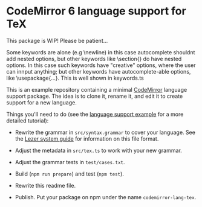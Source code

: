 # CodeMirror 6 language support for TeX

This package is WIP! Please be patient...

Some keywords are alone (e.g \newline) in this case autocomplete shouldnt add nested options, but other keywords like \section{} do have nested options. In this case such keywords have "creative" options, where the user can innput anything; but other keywords have autocomplete-able options, like \usepackage{...}. This is well shown in keywords.ts


This is an example repository containing a minimal [CodeMirror](https://codemirror.net/6/) language support package. The idea is to clone it, rename it, and edit it to create support for a new language.

Things you'll need to do (see the [language support example](https://codemirror.net/6/examples/lang-package/) for a more detailed tutorial):

 * Rewrite the grammar in `src/syntax.grammar` to cover your language. See the [Lezer system guide](https://lezer.codemirror.net/docs/guide/#writing-a-grammar) for information on this file format.

 * Adjust the metadata in `src/tex.ts` to work with your new grammar.

 * Adjust the grammar tests in `test/cases.txt`.

 * Build (`npm run prepare`) and test (`npm test`).

 * Rewrite this readme file.

 * Publish. Put your package on npm under the name `codemirror-lang-tex`.
